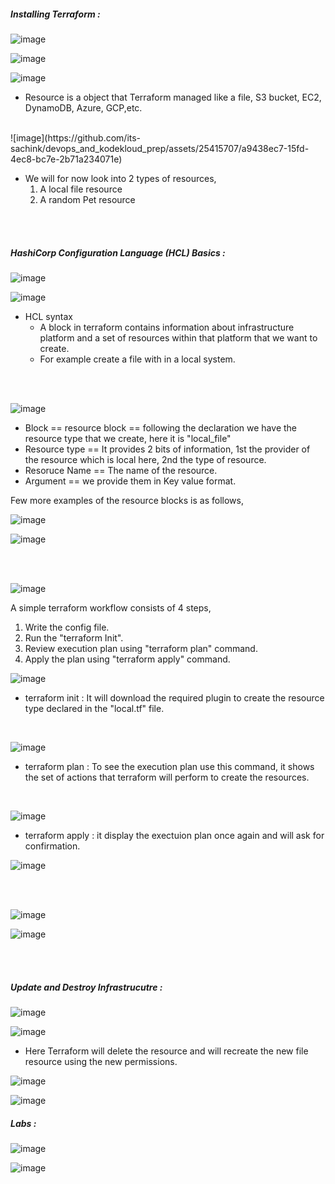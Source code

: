 ##### Installing Terraform :

![image](https://github.com/its-sachink/devops_and_kodekloud_prep/assets/25415707/66641f46-16ff-4369-9329-d0be26ecd68e)

![image](https://github.com/its-sachink/devops_and_kodekloud_prep/assets/25415707/4e48b1d1-5d9b-4714-bd0c-dd02a524c7b2)

![image](https://github.com/its-sachink/devops_and_kodekloud_prep/assets/25415707/86618d71-5b6a-49df-9365-1be9f574a043)

- Resource is a object that Terraform managed like a file, S3 bucket, EC2, DynamoDB, Azure, GCP,etc.

</br>
![image](https://github.com/its-sachink/devops_and_kodekloud_prep/assets/25415707/a9438ec7-15fd-4ec8-bc7e-2b71a234071e)

- We will for now look into 2 types of resources,
    1) A local file resource
    2) A random Pet resource
</br>
</br>

##### HashiCorp Configuration Language (HCL) Basics :

![image](https://github.com/its-sachink/devops_and_kodekloud_prep/assets/25415707/e41c2361-1e30-47f4-a79f-3c5c2996b905)

![image](https://github.com/its-sachink/devops_and_kodekloud_prep/assets/25415707/a991e3fe-43a4-488e-ba0d-a8e0cc7df53e)

- HCL syntax
  - A block in terraform contains information about infrastructure platform and a set of resources within that platform that we want to create.
  - For example create a file with in a local system.

</br>
</br>

![image](https://github.com/its-sachink/devops_and_kodekloud_prep/assets/25415707/50f5c161-c939-47f0-bb0a-5a1a4237a490)

 - Block == resource block == following the declaration we have the resource type that we create, here it is "local_file"
 - Resource type == It provides 2 bits of information, 1st the provider of the resource which is local here, 2nd the type of resource.
 - Resoruce Name == The name of the resource.
 - Argument == we provide them in Key value format.

Few more examples of the resource blocks is as follows,

![image](https://github.com/its-sachink/devops_and_kodekloud_prep/assets/25415707/7a2dcdfd-3838-48cd-8026-b8c0037b123c)

![image](https://github.com/its-sachink/devops_and_kodekloud_prep/assets/25415707/3e998d64-60c6-4fb7-a8dc-8b1cbb7a8cb2)

</br>
</br>

![image](https://github.com/its-sachink/devops_and_kodekloud_prep/assets/25415707/e2240f2d-0c0b-4d17-b5dc-6ac8b90c1360)

A simple terraform workflow consists of 4 steps,
  1) Write the config file.
  2) Run the "terraform Init".
  3) Review execution plan using "terraform plan" command.
  4) Apply the plan using "terraform apply" command.

![image](https://github.com/its-sachink/devops_and_kodekloud_prep/assets/25415707/3af97d3a-8571-4dc4-8c83-77eec58b4053)
- terraform init : It will download the required plugin to create the resource type declared in the "local.tf" file.

</br>

![image](https://github.com/its-sachink/devops_and_kodekloud_prep/assets/25415707/c5621cb8-b6e3-4732-8e71-1de2fabbf6f1)
- terraform plan : To see the execution plan use this command, it shows the set of actions that terraform will perform to create the resources.

</br>

![image](https://github.com/its-sachink/devops_and_kodekloud_prep/assets/25415707/d44025e2-3514-468f-8782-4cc531993462)

- terraform apply : it display the exectuion plan once again and will ask for confirmation.

![image](https://github.com/its-sachink/devops_and_kodekloud_prep/assets/25415707/8fe82ed3-08a4-4875-afa8-b563a49ea831)

</br>
</br>

![image](https://github.com/its-sachink/devops_and_kodekloud_prep/assets/25415707/0dc1135a-e8e4-4aca-bf27-f3e8647dea08)

![image](https://github.com/its-sachink/devops_and_kodekloud_prep/assets/25415707/ba36baa8-07cc-47a2-8aec-acf0769ff3fa)

</br>
</br>

##### Update and Destroy Infrastrucutre :

![image](https://github.com/its-sachink/devops_and_kodekloud_prep/assets/25415707/71972858-3405-4db1-bc50-d038423eca14)

![image](https://github.com/its-sachink/devops_and_kodekloud_prep/assets/25415707/6aa4a1bc-5deb-4a33-b88b-86854d49d042)

- Here Terraform will delete the resource and will recreate the new file resource using the new permissions.

![image](https://github.com/its-sachink/devops_and_kodekloud_prep/assets/25415707/ee8f697f-cded-44b3-9a18-4965409ca392)

![image](https://github.com/its-sachink/devops_and_kodekloud_prep/assets/25415707/7595f655-c77f-49e9-9879-8cf233550373)


##### Labs :

![image](https://github.com/its-sachink/devops_and_kodekloud_prep/assets/25415707/0b210741-001e-4c2a-a20c-5f39dd3c6581)

![image](https://github.com/its-sachink/devops_and_kodekloud_prep/assets/25415707/0f2d8146-c80f-4398-a383-d32f8516c09c)








